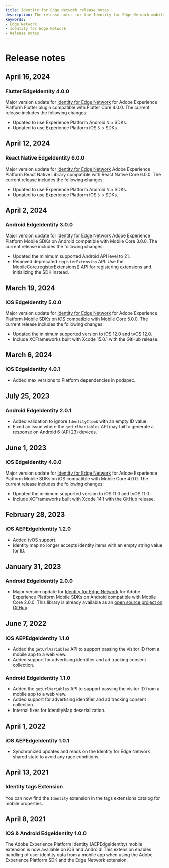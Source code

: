 ```yaml
---
title: Identity for Edge Network release notes
description: The release notes for the Identity for Edge Network mobile extension.
keywords:
- Edge Network
- Identity for Edge Network
- Release notes
---
```


# Release notes

## April 16, 2024

### Flutter EdgeIdentity 4.0.0

Major version update for [Identity for Edge Network](https://github.com/adobe/aepsdk_flutter/tree/main/plugins/flutter_aepedgeidentity) for Adobe Experience Platform Flutter plugin compatible with Flutter Core 4.0.0. The current release includes the following changes:

* Updated to use Experience Platform Android `3.x` SDKs.
* Updated to use Experience Platform iOS `5.x` SDKs.

## April 12, 2024

### React Native EdgeIdentity 6.0.0

Major version update for [Identity for Edge Network](https://github.com/adobe/aepsdk-react-native/tree/main/packages/edgeidentity) Adobe Experience Platform React Native Library compatible with React Native Core 6.0.0. The current release includes the following changes:

* Updated to use Experience Platform Android `3.x` SDKs.
* Updated to use Experience Platform iOS `5.x` SDKs.

## April 2, 2024

### Android EdgeIdentity 3.0.0

Major version update for [Identity for Edge Network](./index.md) Adobe Experience Platform Mobile SDKs on Android compatible with Mobile Core 3.0.0. The current release includes the following changes:

* Updated the minimum supported Android API level to 21.
* Removed deprecated `registerExtension` API. Use the MobileCore.registerExtensions() API for registering extensions and initializing the SDK instead.

## March 19, 2024

### iOS EdgeIdentity 5.0.0

Major version update for [Identity for Edge Network](./index.md) for Adobe Experience Platform Mobile SDKs on iOS compatible with Mobile Core 5.0.0. The current release includes the following changes:

* Updated the minimum supported version to iOS 12.0 and tvOS 12.0.
* Include XCFrameworks built with Xcode 15.0.1 with the GitHub release.

## March 6, 2024

### iOS EdgeIdentity 4.0.1

* Added max versions to Platform dependencies in podspec.

## July 25, 2023

### Android EdgeIdentity 2.0.1

* Added validation to ignore `IdentityItem`s with an empty ID value.
* Fixed an issue where the `getUrlVariables` API may fail to generate a response on Android 6 (API 23) devices.

## June 1, 2023

### iOS EdgeIdentity 4.0.0

Major version update for [Identity for Edge Network](./index.md) for Adobe Experience Platform Mobile SDKs on iOS compatible with Mobile Core 4.0.0. The current release includes the following changes:

* Updated the minimum supported version to iOS 11.0 and tvOS 11.0.
* Include XCFrameworks built with Xcode 14.1 with the GitHub release.

## February 28, 2023

### iOS AEPEdgeIdentity 1.2.0

* Added tvOS support.
* Identity map no longer accepts identity items with an empty string value for ID.

## January 31, 2023

### Android EdgeIdentity 2.0.0

* Major version update for [Identity for Edge Network](./index.md) for Adobe Experience Platform Mobile SDKs on Android compatible with Mobile Core 2.0.0. This library is already available as an [open source project on GitHub](https://github.com/adobe/aepsdk-edgeidentity-android).

## June 7, 2022

### iOS AEPEdgeIdentity 1.1.0

* Added the `getUrlVariables` API to support passing the visitor ID from a mobile app to a web view.
* Added support for advertising identifier and ad tracking consent collection.

### Android EdgeIdentity 1.1.0

* Added the `getUrlVariables` API to support passing the visitor ID from a mobile app to a web view.
* Added support for advertising identifier and ad tracking consent collection.
* Internal fixes for IdentityMap deserialization.

## April 1, 2022

### iOS AEPEdgeIdentity 1.0.1

* Synchronized updates and reads on the Identity for Edge Network shared state to avoid any race conditions.

## April 13, 2021

### Identity tags Extension

You can now find the `Identity` extension in the tags extensions catalog for mobile properties.

## April 8, 2021

### iOS & Android EdgeIdentity 1.0.0

The Adobe Experience Platform Identity (AEPEdgeIdentity) mobile extension is now available on iOS and Android! This extension enables handling of user identity data from a mobile app when using the Adobe Experience Platform SDK and the Edge Network extension.
